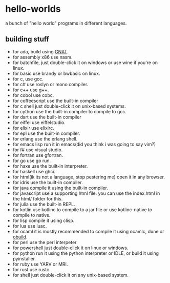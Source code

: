 # hello-worlds
a bunch of "hello world" programs in different languages.

## building stuff
 - for ada, build using [GNAT](http://www.getadanow.com/).
 - for assembly x86 use nasm.
 - for batchfile, just double-click it on windows or use wine if you're on linux.
 - for basic use brandy or bwbasic on linux.
 - for c, use gcc.
 - for c# use roslyn or mono compiler.
 - for c++ use g++.
 - for cobol use cobc.
 - for coffeescript use the built-in compiler
 - for c shell just double-click it on unix-based systems.
 - for cython use the built-in compiler to compile to gcc.
 - for dart use the built-in compiler
 - for eiffel use eiffelstudio.
 - for elixir use elixirc.
 - for epl use the built-in compiler.
 - for erlang use the erlang shell.
 - for emacs lisp run it in emacs(did you think i was going to say vim?)
 - for f# use visual studio.
 - for fortran use gfortran.
 - for go use go run.
 - for haxe use the built-in interpreter.
 - for haskell use ghci.
 - for html(ik its not a language, stop pestering me) open it in any browser.
 - for idris use the built-in compiler.
 - for java compile it using the built-in compiler.
 - for javascript use a supporting html file. you can use the index.html in the html/ folder for this.
 - for julia use the built-in REPL.
 - for kotlin use kotlinc to compile to a jar file or use kotlinc-native to compile to native.
 - for lisp compile it using clisp.
 - for lua use luac.
 - for ocaml it is mostly recommended to compile it using ocamlc, dune or [obuild](https://github.com/ocaml-obuild/obuild).
 - for perl use the perl interpeter
 - for powershell just double-click it on linux or windows.
 - for python run it using the python interpreter or IDLE, or build it using pyinstaller.
 - for ruby use YARV or MRI.
 - for rust use rustc.
 - for shell just double-click it on any unix-based system.
